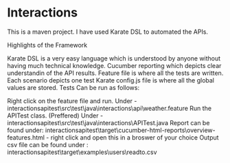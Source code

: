 # Interactions

This is a maven project. I have used Karate DSL to automated the APIs.

Highlights of the Framework

Karate DSL is a very easy language which is understood by anyone without having much technical knowledge.
Cucumber reporting which depicts clear understandin of the API results.
Feature file is where all the tests are written. Each scenario depicts one test
Karate config.js file is where all the global values are stored.
Tests Can be run as follows:

Right click on the feature file and run. Under - interactionsapitest\src\test\java\interactions\api\weather.feature
Run the APITest class. (Preffered) Under - interactionsapitest\src\test\java\interactions\APITest.java
Report can be found under: interactionsapitest\target\cucumber-html-reports\overview-features.html - right click and open this in a broswer of your choice
Output csv file can be found under : interactionsapitest\target\examples\users\readto.csv

